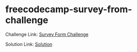 # freecodecamp-survey-from-challenge

Challenge Link: [Survey Form Challenge](https://www.freecodecamp.org/learn/2022/responsive-web-design/build-a-survey-form-project/build-a-survey-form)

Solution Link: [Solution](https://md-abid-hussain.github.io/freecodecamp-survey-from-challenge/)
